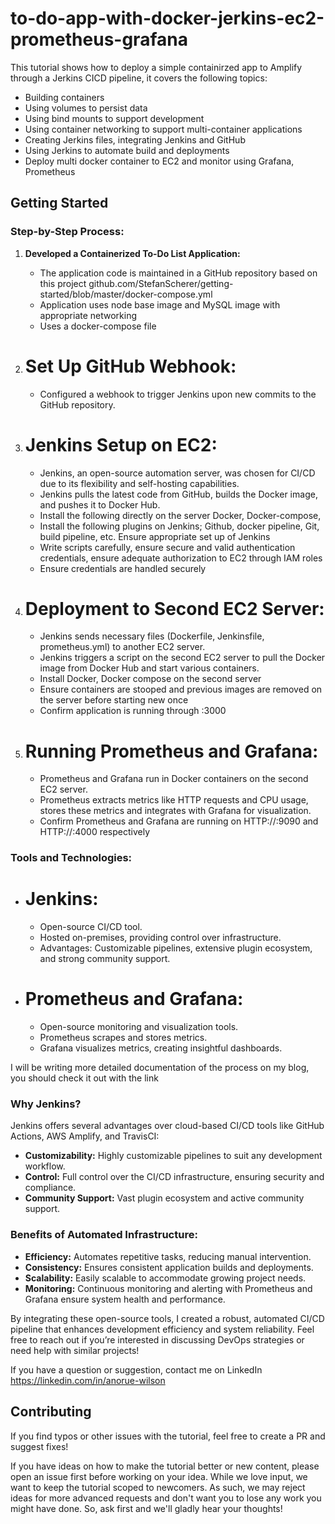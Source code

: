 # to-do-app-with-docker-jerkins-ec2-prometheus-grafana

This tutorial shows how to deploy a simple containirzed app to Amplify through a Jerkins CICD pipeline, it covers the following topics:

- Building containers
- Using volumes to persist data
- Using bind mounts to support development
- Using container networking to support multi-container applications
- Creating Jerkins files, integrating Jenkins and GitHub
- Using Jerkins to automate build and deployments
- Deploy multi docker container to EC2 and monitor using Grafana, Prometheus

## Getting Started

### Step-by-Step Process:

1. **Developed a Containerized To-Do List Application:**
   - The application code is maintained in a GitHub repository based on this project github.com/StefanScherer/getting-started/blob/master/docker-compose.yml
   - Application uses node base image and MySQL image with appropriate networking
   - Uses a docker-compose file

2. # Set Up GitHub Webhook:
   - Configured a webhook to trigger Jenkins upon new commits to the GitHub repository.

3. # Jenkins Setup on EC2:
   - Jenkins, an open-source automation server, was chosen for CI/CD due to its flexibility and self-hosting capabilities.
   - Jenkins pulls the latest code from GitHub, builds the Docker image, and pushes it to Docker Hub.
   - Install the following directly on the server Docker, Docker-compose, 
   - Install the following plugins on Jenkins; Github, docker pipeline, Git, build pipeline, etc. Ensure appropriate set up of Jenkins
   - Write scripts carefully, ensure secure and valid authentication credentials, ensure adequate authorization to EC2 through IAM roles
   - Ensure credentials are handled securely

4. # Deployment to Second EC2 Server:
   - Jenkins sends necessary files (Dockerfile, Jenkinsfile, prometheus.yml) to another EC2 server.
   - Jenkins triggers a script on the second EC2 server to pull the Docker image from Docker Hub and start various containers.
   - Install Docker, Docker compose on the second server
   - Ensure containers are stooped and previous images are removed on the server before starting new once
   - Confirm application is running through <Server public IP>:3000

5. # Running Prometheus and Grafana:
   - Prometheus and Grafana run in Docker containers on the second EC2 server.
   - Prometheus extracts metrics like HTTP requests and CPU usage, stores these metrics and integrates with Grafana for visualization.
   - Confirm Prometheus and Grafana are running on HTTP://<IP server address>:9090 and HTTP://<IP server address>:4000 respectively

### Tools and Technologies:

- # Jenkins:
  - Open-source CI/CD tool.
  - Hosted on-premises, providing control over infrastructure.
  - Advantages: Customizable pipelines, extensive plugin ecosystem, and strong community support.

- # Prometheus and Grafana:
  - Open-source monitoring and visualization tools.
  - Prometheus scrapes and stores metrics.
  - Grafana visualizes metrics, creating insightful dashboards.



I will be writing more detailed documentation of the process on my blog, you should check it out with the link

### Why Jenkins?
Jenkins offers several advantages over cloud-based CI/CD tools like GitHub Actions, AWS Amplify, and TravisCI:
- **Customizability:** Highly customizable pipelines to suit any development workflow.
- **Control:** Full control over the CI/CD infrastructure, ensuring security and compliance.
- **Community Support:** Vast plugin ecosystem and active community support.

### Benefits of Automated Infrastructure:
- **Efficiency:** Automates repetitive tasks, reducing manual intervention.
- **Consistency:** Ensures consistent application builds and deployments.
- **Scalability:** Easily scalable to accommodate growing project needs.
- **Monitoring:** Continuous monitoring and alerting with Prometheus and Grafana ensure system health and performance.

By integrating these open-source tools, I created a robust, automated CI/CD pipeline that enhances development efficiency and system reliability. Feel free to reach out if you’re interested in discussing DevOps strategies or need help with similar projects!

If you have a question or suggestion, contact me on LinkedIn
https://linkedin.com/in/anorue-wilson

## Contributing

If you find typos or other issues with the tutorial, feel free to create a PR and suggest fixes!

If you have ideas on how to make the tutorial better or new content, please open an issue first before working on your idea. While we love input, we want to keep the tutorial scoped to newcomers.
As such, we may reject ideas for more advanced requests and don't want you to lose any work you might
have done. So, ask first and we'll gladly hear your thoughts!
